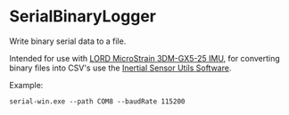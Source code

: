 # SerialBinaryLogger

Write binary serial data to a file.

Intended for use with [LORD MicroStrain 3DM-GX5-25 IMU](https://www.microstrain.com/inertial-sensors/3dm-gx5-25), for converting binary files into CSV's use the [Inertial Sensor Utils Software](https://s3.amazonaws.com/download.microstrain.com/InertialSensorUtils_GUI_exe.zip).

Example:

```
serial-win.exe --path COM8 --baudRate 115200
```
